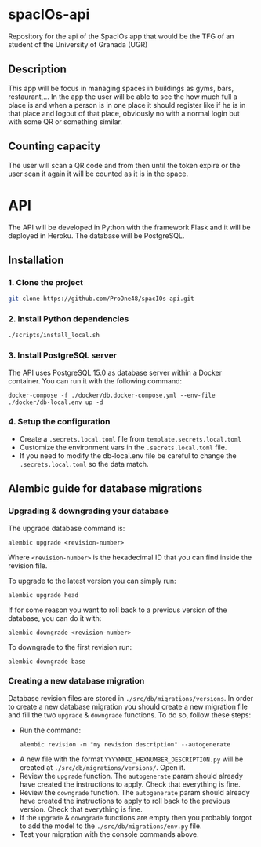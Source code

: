 # spacIOs-api
Repository for the api of the SpacIOs app that would be the TFG of an student of the University of Granada (UGR)

## Description

This app will be focus in managing spaces in buildings as gyms, bars, restaurant,... In the app the user will be able to see the how much full a place is and when a person is in one place it should register like if he is in that place and logout of that place, obviously no with a normal login but with some QR or something similar.

## Counting capacity

The user will scan a QR code and from then until the token expire or the user scan it again it will be counted as it is in the space. 


# API

The API will be developed in Python with the framework Flask and it will be deployed in Heroku. The database will be PostgreSQL.

## Installation

### 1. Clone the project

```bash
git clone https://github.com/ProOne48/spacIOs-api.git
```

### 2. Install Python dependencies

```bash
./scripts/install_local.sh
```

### 3. Install PostgreSQL server

The API uses PostgreSQL 15.0 as database server within a Docker container. You can run it with the following command:

```shell
docker-compose -f ./docker/db.docker-compose.yml --env-file ./docker/db-local.env up -d
```

### 4. Setup the configuration

- Create a `.secrets.local.toml` file from `template.secrets.local.toml`
- Customize the environment vars in the `.secrets.local.toml` file.
- If you need to modify the db-local.env file be careful to change the `.secrets.local.toml` so the data match.


## Alembic guide for database migrations

### Upgrading & downgrading your database

The upgrade database command is:

```shell
alembic upgrade <revision-number>
```

Where `<revision-number>` is the hexadecimal ID that you can find inside the revision file.

To upgrade to the latest version you can simply run:

```shell
alembic upgrade head
```

If for some reason you want to roll back to a previous version of the database, you can do it with:

```shell
alembic downgrade <revision-number>
```

To downgrade to the first revision run:

```shell
alembic downgrade base
```

### Creating a new database migration

Database revision files are stored in `./src/db/migrations/versions`. In order to create a new database migration you
should create a new migration file and fill the two `upgrade` & `downgrade` functions. To do so, follow these steps:

- Run the command:
  ```shell
  alembic revision -m "my revision description" --autogenerate
  ```
- A new file with the format `YYYYMMDD_HEXNUMBER_DESCRIPTION.py` will be created at `./src/db/migrations/versions/`.
  Open it.
- Review the `upgrade` function. The `autogenerate` param should already have created the instructions to apply. Check
  that everything is fine.
- Review the `downgrade` function. The `autogenerate` param should already have created the instructions to apply to
  roll back to the previous version. Check that everything is fine.
- If the `upgrade` & `downgrade` functions are empty then you probably forgot to add the model to
  the `./src/db/migrations/env.py` file.
- Test your migration with the console commands above.
